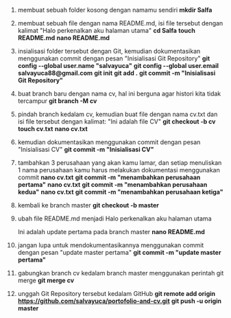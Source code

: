 1. membuat sebuah folder kosong dengan namamu sendiri __mkdir Salfa__
2. membuat sebuah file dengan nama README.md, isi file tersebut dengan kalimat
    "Halo perkenalkan aku halaman utama"
    __cd Salfa__
    __touch README.md__
    __nano README.md__
3. insialisasi folder tersebut dengan Git, kemudian dokumentasikan menggunakan commit dengan pesan
    "Inisialisasi Git Repository"
    __git config --global user.name "salvayuca"__
    __git config --global user.email salvayuca88@gmail.com__
    __git init__
    __git add .__
    __git commit -m "Inisialisasi Git Repository"__
4. buat branch baru dengan nama cv, hal ini berguna agar histori kita tidak tercampur
    __git branch -M cv__
5. pindah branch kedalam cv, kemudian buat file dengan nama cv.txt dan isi file tersebut dengan kalimat:
    "Ini adalah file CV"
    __git checkout -b cv__
    __touch cv.txt__
    __nano cv.txt__
6. kemudian dokumentasikan menggunakan commit dengan pesan
    "Inisialisasi CV"
    __git commit -m "Inisialisasi CV"__
7. tambahkan 3 perusahaan yang akan kamu lamar, dan setiap menuliskan 1 nama perusahaan kamu harus melakukan dokumentasi menggunakan commit
    __nano cv.txt__
    __git commit -m "menambahkan perusahaan pertama"__
    __nano cv.txt__
    __git commit -m "menambahkan perusahaan kedua"__
    __nano cv.txt__
    __git commit -m "menambahkan perusahaan ketiga"__
8. kembali ke branch master
    __git checkout -b master__
9. ubah file README.md menjadi
    Halo perkenalkan aku halaman utama

    Ini adalah update pertama pada branch master
    __nano README.md__
10. jangan lupa untuk mendokumentasikannya menggunakan commit dengan pesan
    "update master pertama"
    __git commit -m "update master pertama"__
11. gabungkan branch cv kedalam branch master menggunakan perintah git merge
    __git merge cv__
12. unggah Git Repository tersebut kedalam GitHub
    __git remote add origin https://github.com/salvayuca/portofolio-and-cv.git__
    __git push -u origin master__